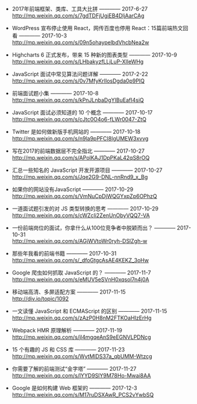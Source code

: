 
- 2017年前端框架、类库、工具大比拼 ———— 2017-6-27  
http://mp.weixin.qq.com/s/7gdTDFjUgiEB4DljAarCAg

- WordPress 宣布停止使用 React，网传百度也停用 React：15篇前端热文回看  ———— 2017-10-3  
http://mp.weixin.qq.com/s/09n5ohaypelbdVhcbNea2w 

- Highcharts 6 正式发布，带来 15 种新的图表类型  ———— 2017-10-9  
http://mp.weixin.qq.com/s/LHbakyzfLLjLuP-XlIeWHg

- JavaScript 面试中常见算法问题详解  ———— 2017-2-22  
http://mp.weixin.qq.com/s/0v7MfyKrlIosDgda0p9PIQ

- 前端面试题小集 ———— 2017-10-8  
http://mp.weixin.qq.com/s/kPnJLnbaDgYIBuEafI4siQ

- JavaScript 面试必须知道的 10 个概念  ———— 2017-10-17  
http://mp.weixin.qq.com/s/cJtc0O4o6-fLWr0047-ZtQ

- Twitter 是如何做新版手机网站的  ———— 2017-10-18  
 http://mp.weixin.qq.com/s/n9la9pPFCI8lgUMEW3xvvg

- 写在2017的前端数据层不完全指北  ———— 2017-10-27  
http://mp.weixin.qq.com/s/APolKAJ1DpPKaL42qS8rOQ

- 汇总一些知名的 JavaScript 开发开源项目  ———— 2017-10-27  
http://mp.weixin.qq.com/s/Jqe2G9-DNL-nnRnd9_x_Bg

- 如果你的网站没有JavaScript  ———— 2017-10-29  
http://mp.weixin.qq.com/s/VmNuCpDjWQGYxpZp6OPhzQ

- 一道面试题引发的对 JS 类型转换的思考  ———— 2017-10-29  
http://mp.weixin.qq.com/s/cWZcli2ZenUnObyVQQ7-VA

- 一份前端岗位的面试，你拿什么从100位竞争者中脱颖而出？   ———— 2017-10-31  
http://mp.weixin.qq.com/s/AGjWVtoWr0ryh-DSlZgh-w

- 那些年我看的前端书籍   ———— 2017-10-31  
http://mp.weixin.qq.com/s/_dfoGtgcAsAE4KEKZ_3oHw

- Google 爬虫如何抓取 JavaScript 的？   ———— 2017-11-7  
http://mp.weixin.qq.com/s/eMUV5eSVnH0xqsol7n4j0A

- 移动端高清、多屏适配方案   ———— 2017-11-15  
http://div.io/topic/1092

- 一文读懂 JavaScript 和 ECMAScript 的区别  ———— 2017-11-15  
http://mp.weixin.qq.com/s/zAzP0H8nM2FTKOaHIzErHg

- Webpack HMR 原理解析  ———— 2017-11-19  
http://mp.weixin.qq.com/s/jl4mgqeAnS9eEGNVLPDNcg

- 15 个有趣的 JS 和 CSS 库  ———— 2017-11-23  
http://mp.weixin.qq.com/s/WytMlDS37a_qbUMM-Wtzcg

- 你需要了解的前端测试“金字塔” ———— 2017-11-27  
http://mp.weixin.qq.com/s/lYYD9SlY9M78Ho-Mwai8AA

- Google 是如何构建 Web 框架的 ———— 2017-12-3  
http://mp.weixin.qq.com/s/M17ruDSXAwR_PCS2vYwbSQ